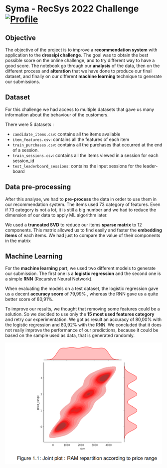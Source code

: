 # Syma - RecSys 2022 Challenge [![Profile][title-img]][profile]

[title-img]:https://img.shields.io/badge/-SCIA--PRIME-red
[profile]:https://github.com/Pypearl

## Objective

The objective of the project is to improve a **recommendation system** with application to the **dressipi challenge**. The goal was to obtain the best possible score on the online challenge, and to try different way to have a good score. The notebook go through our **analysis** of the data, then on the different process and **alteration** that we have done to produce our final dataset, and finally on our different **machine learning** technique to generate our submissions.

## Dataset

For this challenge we had access to multiple datasets that gave us many information about the behaviour of the customers. 

There were 5 datasets :
* `candidate_items.csv`: contains all the items available
* `item_features.csv`: contains all the features of each item
* `train_purchases.csv`: contains all the purchases that occurred at the end of a session.
* `train_sessions.csv`: contains all the items viewed in a session for each
session_id
* `test_leaderboard_sessions`: contains the input sessions for the leader-board

## Data pre-processing

After this analyse, we had to **pre-process** the data in order to use them in our recommendation system. The items used 73 category of features. Even if 73 category is not a lot, it is still a big number and we had to reduce the dimension of our data to apply ML algorithm later. 

We used a **truncated SVD** to reduce our items **sparse matrix** to 12 components. This matrix allowed us to find easily and faster the **embedding items** of each items. We had just to compare the value of their components in the matrix

## Machine Learning

For the **machine learning** part, we used two different models to generate our submission. The first one is a **logistic regression** and the second one is a simple **RNN** (Recursive Neural Network).

When evaluating the models on a test dataset, the logistic regression gave us a decent **accuracy score** of 79,99% , whereas the RNN gave us a quite better score of 80,91%.

To improve our results, we thought that removing some features could be a
solution. So we decided to use only the **15 most used features category** and retry our experimentation. We got as result an accuracy of 80,00% with the logistic regression and 80,92% with the RNN. We concluded that it does not really improve the performance of our predictions, because it could be based on the sample used as data, that is generated randomly.

<img src="https://github.com/Pypearl/PTML/blob/main/readme_images/supervised_vis.png" alt="Supervised_Visualization">

